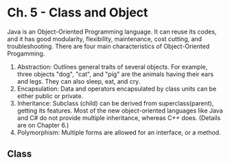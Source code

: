 # Ch. 5 - Class and Object
Java is an Object-Oriented Programming language. It can reuse its codes, and it has good modularity, flexibility, maintenance, cost cutting, and troubleshooting. There are four main characteristics of Object-Oriented Progamming.
1. Abstraction: Outlines general traits of several objects. For example, three objects "dog", "cat", and "pig" are the animals having their ears and legs. They can also sleep, eat, and cry.
2. Encapsulation: Data and operators encapsulated by class units can be either public or private.
3. Inheritance: Subclass (child) can be derived from superclass(parent), getting its features. Most of the new object-oriented languages like Java and C# do not provide multiple inheritance, whereas C++ does. (Details are on Chapter 6.)
4. Polymorphism: Multiple forms are allowed for an interface, or a method.
## Class
